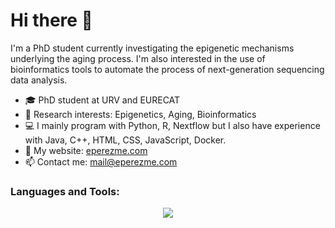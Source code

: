 # Hi there :wave:

I'm a PhD student currently investigating the epigenetic mechanisms underlying the aging process. I'm also interested in the use of bioinformatics tools to automate the process of next-generation sequencing data analysis.

- :mortar_board: PhD student at URV and EURECAT
- :dna: Research interests: Epigenetics, Aging, Bioinformatics
- :computer: I mainly program with Python, R, Nextflow but I also have experience with Java, C++, HTML, CSS, JavaScript, Docker.
- :link: My website: [eperezme.com](https://eperezme.com)
- :mailbox: Contact me: [mail@eperezme.com](mailto:mail@eperezme.com)


### Languages and Tools:
<p align="center">
  <a href="https://skillicons.dev">
    <img src="https://skillicons.dev/icons?i=python,r,docker,vscode,latex,linux,obsidian&theme=dark" />
  </a>
</p>